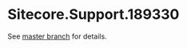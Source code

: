 # Sitecore.Support.189330

See [master branch](https://github.com/sitecoresupport/Sitecore.Support.189330) for details.